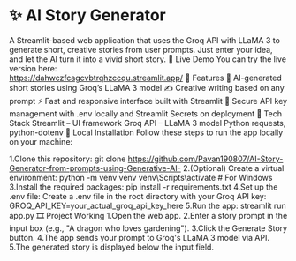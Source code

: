 # ✨ AI Story Generator
A Streamlit-based web application that uses the Groq API with LLaMA 3 to generate short, creative stories from user prompts. Just enter your idea, and let the AI turn it into a vivid short story.
🚀 Live Demo
You can try the live version here:  
https://dahwczfcagcvbtrqhzccqu.streamlit.app/
📌 Features
  🧠 AI-generated short stories using Groq’s LLaMA 3 model
  ✍️ Creative writing based on any prompt
  ⚡ Fast and responsive interface built with Streamlit
  🔐 Secure API key management with .env locally and Streamlit Secrets on deployment
💠 Tech Stack
  Streamlit – UI framework
  Groq API – LLaMA 3 model
  Python
  requests, python-dotenv
📅 Local Installation
  Follow these steps to run the app locally on your machine:

  1.Clone this repository:
    git clone https://github.com/Pavan190807/AI-Story-Generator-from-prompts-using-Generative-AI-
  2.(Optional) Create a virtual environment:
    python -m venv venv
    venv\Scripts\activate  # For Windows
  3.Install the required packages:
    pip install -r requirements.txt
  4.Set up the .env file:
    Create a .env file in the root directory with your Groq API key:
    GROQ_API_KEY=your_actual_groq_api_key_here
  5.Run the app:
    streamlit run app.py
🎞️ Project Working
1.Open the web app.
2.Enter a story prompt in the input box (e.g., "A dragon who loves gardening").
3.Click the Generate Story button.
4.The app sends your prompt to Groq's LLaMA 3 model via API.
5.The generated story is displayed below the input field.
